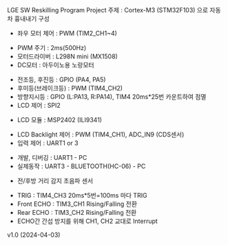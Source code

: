 LGE SW Reskilling Program Project
주제 : Cortex-M3 (STM32F103) 으로 자동차 흉내내기
구성
 * 좌우 모터 제어 : PWM (TIM2_CH1~4)
  - PWM 주기 : 2ms(500Hz)
  - 모터드라이버 : L298N mini (MX1508)
  - DC모터 : 아두이노용 노랑모터
 * 전조등, 후진등 : GPIO (PA4, PA5)
 * 후미등(브레이크등) : PWM (TIM4_CH2)
 * 방향지시등 : GPIO (L:PA13, R:PA14), TIM4 20ms*25번 카운트하여 점멸
 * LCD 제어 : SPI2
  - LCD 모듈 : MSP2402 (ILI9341)
 * LCD Backlight 제어 : PWM (TIM4_CH1), ADC_IN9 (CDS센서)
 * 입력 제어 : UART1 or 3
  - 개발, 디버깅 : UART1 - PC
  - 실제동작 : UART3 - BLUETOOTH(HC-06) - PC
 * 전/후방 거리 감지 초음파 센서
  - TRIG : TIM4_CH3 20ms*5번=100ms 마다 TRIG
  - Front ECHO : TIM3_CH1 Rising/Falling 전환
  - Rear ECHO : TIM3_CH2 Rising/Falling 전환
  - ECHO간 간섭 방지를 위해 CH1, CH2 교대로 Interrupt

v1.0 (2024-04-03)